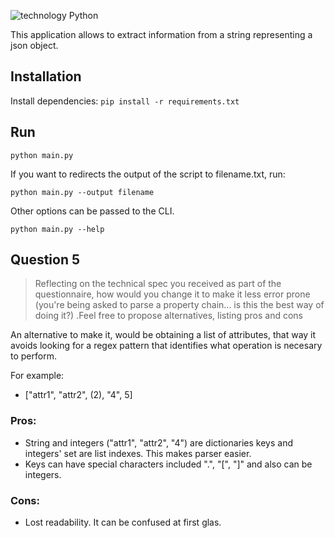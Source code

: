 ![technology Python](https://img.shields.io/badge/technology-python-blue.svg)

This application allows to extract information from a string representing a json object.

## Installation

Install dependencies: `pip install -r requirements.txt`

## Run

`python main.py`

 If you want to redirects the output of the script to filename.txt, run:

`python main.py --output filename`

 Other options can be passed to the CLI.

`python main.py --help`

## Question 5

> Reflecting on the technical spec you received as part of the questionnaire, how would you change it to make it less error prone (you're being asked to parse a property chain... is this the best way of doing it?) .Feel free to propose alternatives, listing pros and cons

An alternative to make it, would be obtaining a list of attributes, that way it avoids looking for a regex pattern that identifies what operation is necesary to perform.

For example:
* ["attr1", "attr2", (2), "4", 5]

### Pros:
* String and integers ("attr1", "attr2", "4") are dictionaries keys and integers' set are list indexes. This makes parser easier.
* Keys can have special characters included ".", "[", "]" and also can be integers.

### Cons:
* Lost readability. It can be confused at first glas.

